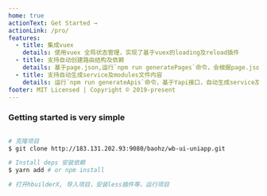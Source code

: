 ```yaml
---
home: true
actionText: Get Started →
actionLink: /pro/
features:
  - title: 集成vuex
    details: 使用vuex 全局状态管理，实现了基于vuex的loading及reload插件
  - title: 支持自动创建路由结构及依赖
    details: 基于page.json,运行`npm run generatePages`命令，会根据page.json文件的路由配置，生成相应的页面文件
  - title: 支持自动生成service及modules文件内容
    details: 运行`npm run generateApis`命令，基于Yapi接口，自动生成service及module文件,注意cookie需要自己在相应脚本位置配置
footer: MIT Licensed | Copyright © 2019-present
---
```


### Getting started is very simple

```bash

# 克隆项目
$ git clone http://183.131.202.93:9080/baohz/wb-ui-uniapp.git

# Install deps 安装依赖
$ yarn add # or npm install

# 打开hbuilderX, 导入项目，安装less插件等，运行项目

```
